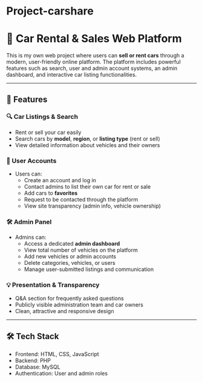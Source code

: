 # Project-carshare
# 🚗 Car Rental & Sales Web Platform

This is my own web project where users can **sell or rent cars** through a modern, user-friendly online platform. The platform includes powerful features such as search, user and admin account systems, an admin dashboard, and interactive car listing functionalities.

---

## 🌟 Features

### 🔍 Car Listings & Search
- Rent or sell your car easily
- Search cars by **model**, **region**, or **listing type** (rent or sell)
- View detailed information about vehicles and their owners

### 👤 User Accounts
- Users can:
  - Create an account and log in
  - Contact admins to list their own car for rent or sale
  - Add cars to **favorites**
  - Request to be contacted through the platform
  - View site transparency (admin info, vehicle ownership)

### 🛠️ Admin Panel
- Admins can:
  - Access a dedicated **admin dashboard**
  - View total number of vehicles on the platform
  - Add new vehicles or admin accounts
  - Delete categories, vehicles, or users
  - Manage user-submitted listings and communication

### 💡 Presentation & Transparency
- Q&A section for frequently asked questions
- Publicly visible administration team and car owners
- Clean, attractive and responsive design

---

## 🛠️ Tech Stack 
- Frontend: HTML, CSS, JavaScript
- Backend: PHP
- Database: MySQL
- Authentication: User and admin roles
